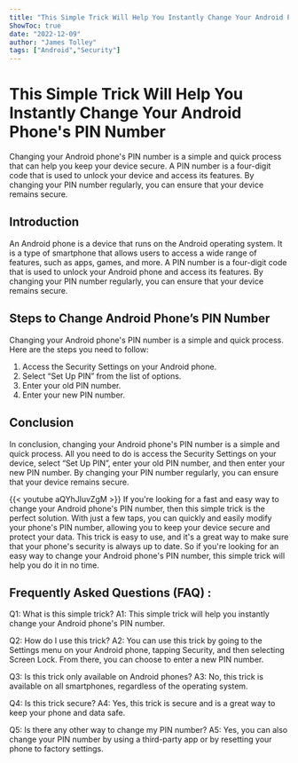 ```yaml
---
title: "This Simple Trick Will Help You Instantly Change Your Android Phone's PIN Number!"
ShowToc: true 
date: "2022-12-09"
author: "James Tolley" 
tags: ["Android","Security"]
---
```

# This Simple Trick Will Help You Instantly Change Your Android Phone's PIN Number

Changing your Android phone's PIN number is a simple and quick process that can help you keep your device secure. A PIN number is a four-digit code that is used to unlock your device and access its features. By changing your PIN number regularly, you can ensure that your device remains secure.

## Introduction

An Android phone is a device that runs on the Android operating system. It is a type of smartphone that allows users to access a wide range of features, such as apps, games, and more. A PIN number is a four-digit code that is used to unlock your Android phone and access its features. By changing your PIN number regularly, you can ensure that your device remains secure.

## Steps to Change Android Phone’s PIN Number

Changing your Android phone's PIN number is a simple and quick process. Here are the steps you need to follow: 

1. Access the Security Settings on your Android phone. 
2. Select “Set Up PIN” from the list of options.
3. Enter your old PIN number. 
4. Enter your new PIN number. 

## Conclusion

In conclusion, changing your Android phone's PIN number is a simple and quick process. All you need to do is access the Security Settings on your device, select “Set Up PIN”, enter your old PIN number, and then enter your new PIN number. By changing your PIN number regularly, you can ensure that your device remains secure.

{{< youtube aQYhJluvZgM >}} 
If you're looking for a fast and easy way to change your Android phone's PIN number, then this simple trick is the perfect solution. With just a few taps, you can quickly and easily modify your phone's PIN number, allowing you to keep your device secure and protect your data. This trick is easy to use, and it's a great way to make sure that your phone's security is always up to date. So if you're looking for an easy way to change your Android phone's PIN number, this simple trick will help you do it in no time.

## Frequently Asked Questions (FAQ) :
Q1: What is this simple trick?
A1: This simple trick will help you instantly change your Android phone's PIN number.

Q2: How do I use this trick?
A2: You can use this trick by going to the Settings menu on your Android phone, tapping Security, and then selecting Screen Lock. From there, you can choose to enter a new PIN number.

Q3: Is this trick only available on Android phones?
A3: No, this trick is available on all smartphones, regardless of the operating system.

Q4: Is this trick secure?
A4: Yes, this trick is secure and is a great way to keep your phone and data safe.

Q5: Is there any other way to change my PIN number?
A5: Yes, you can also change your PIN number by using a third-party app or by resetting your phone to factory settings.


